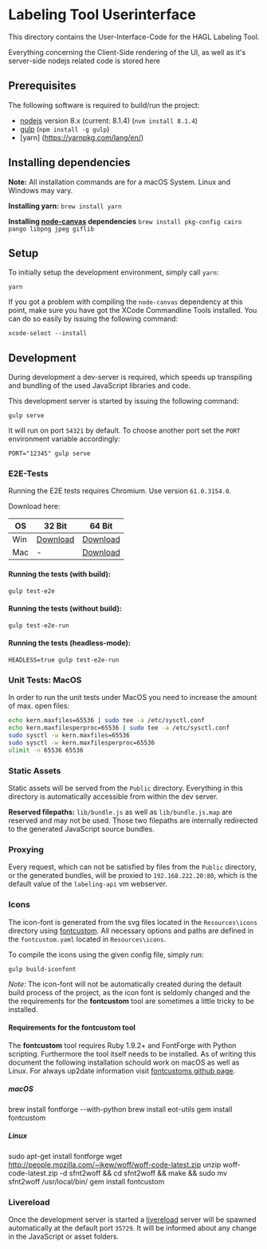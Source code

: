 # Labeling Tool Userinterface

This directory contains the User-Interface-Code for the HAGL Labeling Tool.

Everything concerning the Client-Side rendering of the UI, as well as it's server-side nodejs related code is stored here

## Prerequisites

The following software is required to build/run the project:

- [nodejs](https://nodejs.org) version 8.x (current: 8.1.4) (`nvm install 8.1.4`)
- [gulp](http://gulpjs.com/) (`npm install -g gulp`)
- [yarn] (https://yarnpkg.com/lang/en/)

## Installing dependencies

**Note:** All installation commands are for a macOS System. Linux and Windows may vary.

**Installing yarn:**
`brew install yarn`

**Installing [node-canvas](https://github.com/Automattic/node-canvas) dependencies**
`brew install pkg-config cairo pango libpng jpeg giflib`

## Setup

To initially setup the development environment, simply call `yarn`:

```shell
yarn
```

If you got a problem with compiling the `node-canvas` dependency at this point, make sure you
have got the XCode Commandline Tools installed. You can do so easily by issuing the following
command:

```
xcode-select --install
```


## Development

During development a dev-server is required, which speeds up transpiling and bundling of the used JavaScript libraries and code.

This development server is started by issuing the following command:

```shell
gulp serve
```

It will run on port `54321` by default. To choose another port set the `PORT` environment variable accordingly:

```shell
PORT="12345" gulp serve
```

### E2E-Tests
Running the E2E tests requires Chromium. Use version `61.0.3154.0`.

Download here:

|OS |32 Bit|64 Bit|
|---|------|------|
|Win|[Download](https://storage.googleapis.com/chromium-browser-snapshots/Win/485205/chrome-win32.zip)|[Download](https://storage.googleapis.com/chromium-browser-snapshots/Win_x64/485198/chrome-win32.zip)|
|Mac|-|[Download](https://storage.googleapis.com/chromium-browser-snapshots/Mac/485205/chrome-mac.zip)|
 
#### Running the tests (with build):
```
gulp test-e2e
```

#### Running the tests (without build):
```
gulp test-e2e-run
```
 
#### Running the tests (headless-mode):
```
HEADLESS=true gulp test-e2e-run
```

### Unit Tests: MacOS
In order to run the unit tests under MacOS you need to increase the amount of max. open files:
```bash
echo kern.maxfiles=65536 | sudo tee -a /etc/sysctl.conf
echo kern.maxfilesperproc=65536 | sudo tee -a /etc/sysctl.conf
sudo sysctl -w kern.maxfiles=65536
sudo sysctl -w kern.maxfilesperproc=65536
ulimit -n 65536 65536
```


### Static Assets

Static assets will be served from the `Public` directory. Everything in this directory is automatically accessible from within the dev server.

**Reserved filepaths:** `lib/bundle.js` as well as `lib/bundle.js.map` are reserved and may not be used. Those two filepaths are internally redirected to the generated JavaScript source bundles.

### Proxying

Every request, which can not be satisfied by files from the `Public` directory, or the generated bundles, will be proxied to `192.168.222.20:80`, which is the default value of the `labeling-api` vm webserver.

### Icons

The icon-font is generated from the svg files located in the `Resources\icons` directory using [fontcustom](https://github.com/FontCustom/fontcustom).
All necessary options and paths are defined in the `fontcustom.yaml` located in `Resources\icons`.

To compile the icons using the given config file, simply run:
```
gulp build-iconfont
```

*Note:* The icon-font will not be automatically created during the default build process of the project, as the icon font is seldomly changed and the the requirements for the **fontcustom** tool are sometimes a little tricky to be installed.

#### Requirements for the fontcustom tool

The **fontcustom** tool requires Ruby 1.9.2+ and FontForge with Python scripting. Furthermore the tool itself needs to be installed. As of writing this document the following installation schould work on macOS as well as Linux. For always up2date information visit [fontcustoms github page](https://github.com/FontCustom/fontcustom).

##### macOS

brew install fontforge --with-python
brew install eot-utils
gem install fontcustom

##### Linux

sudo apt-get install fontforge
wget http://people.mozilla.com/~jkew/woff/woff-code-latest.zip
unzip woff-code-latest.zip -d sfnt2woff && cd sfnt2woff && make && sudo mv sfnt2woff /usr/local/bin/
gem install fontcustom


### Livereload

Once the development server is started a [livereload](http://livereload.com/) server will be spawned automatically at the default port `35729`. It will be informed about any change in the JavaScript or asset folders.
